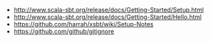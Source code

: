 - <http://www.scala-sbt.org/release/docs/Getting-Started/Setup.html>
- <http://www.scala-sbt.org/release/docs/Getting-Started/Hello.html>
- <https://github.com/harrah/xsbt/wiki/Setup-Notes>
- <https://github.com/github/gitignore>
